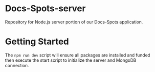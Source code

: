 # Docs-Spots-server
Repository for Node.js server portion of our Docs-Spots application.

# Getting Started
The `npm run dev` script will ensure all packages are installed and funded then execute the start script to initialize the server and MongoDB connection.